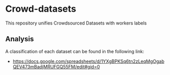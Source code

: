 # Crowd-datasets
This repository unifies Crowdsourced Datasets with workers labels


## Analysis
A classification of each dataset can be found in the following link:
- https://docs.google.com/spreadsheets/d/1YXgBPKSq6tn2zLeqMgOgabQEV473mBadjMRUFGQ55FM/edit#gid=0
